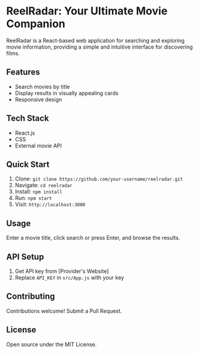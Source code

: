 # ReelRadar: Your Ultimate Movie Companion

ReelRadar is a React-based web application for searching and exploring movie information, providing a simple and intuitive interface for discovering films.

## Features
- Search movies by title
- Display results in visually appealing cards
- Responsive design

## Tech Stack
- React.js
- CSS
- External movie API

## Quick Start
1. Clone: `git clone https://github.com/your-username/reelradar.git`
2. Navigate: `cd reelradar`
3. Install: `npm install`
4. Run: `npm start`
5. Visit: `http://localhost:3000`

## Usage
Enter a movie title, click search or press Enter, and browse the results.

## API Setup
1. Get API key from [Provider's Website]
2. Replace `API_KEY` in `src/App.js` with your key

## Contributing
Contributions welcome! Submit a Pull Request.

## License
Open source under the MIT License.
